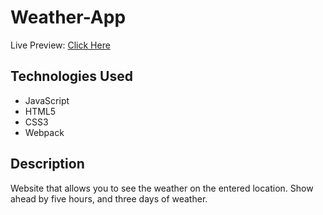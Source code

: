 # Weather-App
Live Preview: [Click Here](https://freddster14.github.io/Weather-App/)
## Technologies Used

* JavaScript
* HTML5
* CSS3
* Webpack

## Description
Website that allows you to see the weather on the entered location. Show ahead by five hours, and three days of weather.
